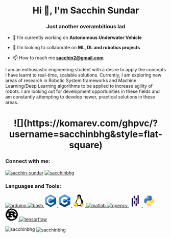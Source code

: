 <h1 align="center">Hi 👋, I'm Sacchin Sundar</h1>
<h3 align="center">Just another overambitious lad</h3>

- 🔭 I’m currently working on **Autonomous Underwater Vehicle**

- 👯 I’m looking to collaborate on **ML, DL and robotics projects**

- 📫 How to reach me **sacchin2@gmail.com**

I am an enthusiastic engineering student with a desire to apply the concepts I have learnt to real-time, scalable solutions. Currently, I am exploring new areas of research in Robotic System frameworks and Machine Learning/Deep Learning algorithms to be applied to increase agility of robots. I am looking out for development opportunities in these fields and am constantly attempting to develop newer, practical solutions in these areas.

<h1 align="center">![](https://komarev.com/ghpvc/?username=sacchinbhg&style=flat-square)

<h3 align="left">Connect with me:</h3>
<p align="left">
<a href="https://www.linkedin.com/in/sacchin-sundar-4330441b4/" target="blank"><img align="center" src="https://raw.githubusercontent.com/rahuldkjain/github-profile-readme-generator/master/src/images/icons/Social/linked-in-alt.svg" alt="sacchin-sundar" height="30" width="40" /></a>
<a href="https://instagram.com/sacchinbhg" target="blank"><img align="center" src="https://raw.githubusercontent.com/rahuldkjain/github-profile-readme-generator/master/src/images/icons/Social/instagram.svg" alt="sacchinbhg" height="30" width="40" /></a>
</p>

<h3 align="left">Languages and Tools:</h3>
<p align="left"> <a href="https://www.arduino.cc/" target="_blank" rel="noreferrer"> <img src="https://cdn.worldvectorlogo.com/logos/arduino-1.svg" alt="arduino" width="40" height="40"/> </a> <a href="https://www.gnu.org/software/bash/" target="_blank" rel="noreferrer"> <img src="https://www.vectorlogo.zone/logos/gnu_bash/gnu_bash-icon.svg" alt="bash" width="40" height="40"/> </a> <a href="https://www.cprogramming.com/" target="_blank" rel="noreferrer"> <img src="https://raw.githubusercontent.com/devicons/devicon/master/icons/c/c-original.svg" alt="c" width="40" height="40"/> </a> <a href="https://www.w3schools.com/cpp/" target="_blank" rel="noreferrer"> <img src="https://raw.githubusercontent.com/devicons/devicon/master/icons/cplusplus/cplusplus-original.svg" alt="cplusplus" width="40" height="40"/> </a> <a href="https://www.linux.org/" target="_blank" rel="noreferrer"> <img src="https://raw.githubusercontent.com/devicons/devicon/master/icons/linux/linux-original.svg" alt="linux" width="40" height="40"/> </a> <a href="https://www.mathworks.com/" target="_blank" rel="noreferrer"> <img src="https://upload.wikimedia.org/wikipedia/commons/2/21/Matlab_Logo.png" alt="matlab" width="40" height="40"/> </a> <a href="https://opencv.org/" target="_blank" rel="noreferrer"> <img src="https://www.vectorlogo.zone/logos/opencv/opencv-icon.svg" alt="opencv" width="40" height="40"/> </a> <a href="https://pandas.pydata.org/" target="_blank" rel="noreferrer"> <img src="https://raw.githubusercontent.com/devicons/devicon/2ae2a900d2f041da66e950e4d48052658d850630/icons/pandas/pandas-original.svg" alt="pandas" width="40" height="40"/> </a> <a href="https://www.python.org" target="_blank" rel="noreferrer"> <img src="https://raw.githubusercontent.com/devicons/devicon/master/icons/python/python-original.svg" alt="python" width="40" height="40"/> </a> <a href="https://www.rust-lang.org" target="_blank" rel="noreferrer"> <img src="https://raw.githubusercontent.com/devicons/devicon/master/icons/rust/rust-plain.svg" alt="rust" width="40" height="40"/> </a> <a href="https://www.tensorflow.org" target="_blank" rel="noreferrer"> <img src="https://www.vectorlogo.zone/logos/tensorflow/tensorflow-icon.svg" alt="tensorflow" width="40" height="40"/> </a> </p>

<p><img align="left" src="https://github-readme-stats.vercel.app/api/top-langs?username=sacchinbhg&show_icons=true&locale=en&layout=compact" alt="sacchinbhg" /></p>

<p>&nbsp;<img align="center" src="https://github-readme-stats.vercel.app/api?username=sacchinbhg&show_icons=true&locale=en" alt="sacchinbhg" /></p>
